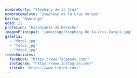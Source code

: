 ```yaml
---
nombreCorto: "Stephany de la Cruz"
nombreCompleto: "Stephany de la Cruz Vargas"
barrio: "Amaringo"
edad: 22
profesion: "Estudiante de Derecho"
imagenPrincipal: "/amaringo/Stephany-De-la-Cruz-Vargas.jpg"
galeria:
  - "foto1.jpg"
  - "foto2.jpg"
  - "foto3.jpg"
redesSociales: 
  facebook: "https://www.facebook.com/"
  instagram: "https://www.instagram.com/"
  tiktok: "https://www.tiktok.com/"
---
```

